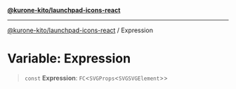 [**@kurone-kito/launchpad-icons-react**](../README.md)

***

[@kurone-kito/launchpad-icons-react](../globals.md) / Expression

# Variable: Expression

> `const` **Expression**: `FC`\<`SVGProps`\<`SVGSVGElement`\>\>
